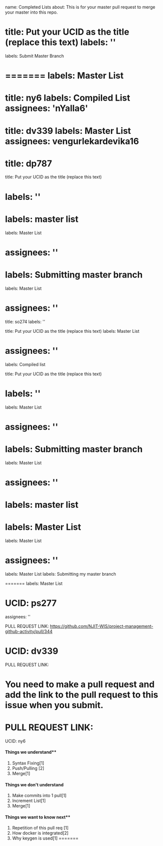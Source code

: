 name: Completed Lists
about: This is for your master pull request to merge your master into this repo.

title: Put your UCID as the title (replace this text)
labels: ''
=======


labels: Submit Master Branch

=======
labels: Master List
=======

title: ny6
labels: Compiled List
assignees: 'nYalla6'
=======

title: dv339
labels: Master List
assignees: vengurlekardevika16
=======


title: dp787
=======
title: Put your UCID as the title (replace this text)


labels: ''
=======
labels: master list
=======
labels: Master List


assignees: ''
=======

labels: Submitting master branch
=======

labels: Master List

assignees: ''
=======


title: so274
labels: ''

title: Put your UCID as the title (replace this text)
labels: Master List


assignees: ''
=======

labels: Compiled list

title: Put your UCID as the title (replace this text)



labels: ''
=======
labels: Master List

assignees: ''
=======


labels: Submitting master branch
=======
labels: Master List

assignees: ''
=======


labels: master list
=======
labels: Master List
=======

labels: Master List

assignees: ''
=======



labels: Master List
labels: Submitting my master branch

=======
labels: Master List

UCID: ps277
=======

assignees: ''


PULL REQUEST LINK: https://github.com/NJIT-WIS/project-management-github-activity/pull/344

UCID: dv339
=======


PULL REQUEST LINK: 



You need to make a pull request and add the link to the pull request to this issue when you submit.
=======
PULL REQUEST LINK: 
=======
UCID: ny6


#### Things we understand**
1.  Syntax Fixing[1]
2.  Push/Pulling [2]
3.  Merge[1]
#### Things we don't understand
1. Make commits into 1 pull[1]
2. Increment List[1]
3. Merge[1]
#### Things we want to know next**
1.  Repetition of this pull req [1]
2.  How docker is integrated[2]
3.  Why keygen is used[1]
=======
